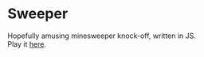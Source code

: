 Sweeper
=======
Hopefully amusing minesweeper knock-off, written in JS.  
Play it [here](http://stoneg.github.com/sweeper/sweeper.html).
